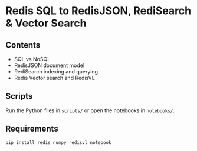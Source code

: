 # Redis SQL to RedisJSON, RediSearch & Vector Search

## Contents
- SQL vs NoSQL
- RedisJSON document model
- RediSearch indexing and querying
- Redis Vector search and RedisVL

## Scripts
Run the Python files in `scripts/` or open the notebooks in `notebooks/`.

## Requirements
```
pip install redis numpy redisvl notebook
```